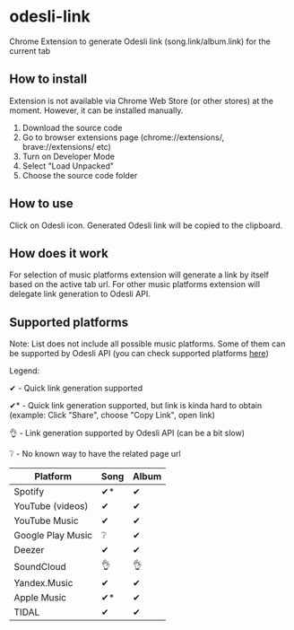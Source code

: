 # odesli-link
Chrome Extension to generate Odesli link (song.link/album.link) for the current tab

## How to install
Extension is not available via Chrome Web Store (or other stores) at the moment.
However, it can be installed manually.
1. Download the source code
2. Go to browser extensions page (chrome://extensions/, brave://extensions/ etc)
3. Turn on Developer Mode
4. Select "Load Unpacked"
5. Choose the source code folder

## How to use 
Click on Odesli icon. Generated Odesli link will be copied to the clipboard.

## How does it work
For selection of music platforms extension will generate a link by itself based on the active tab url.
For other music platforms extension will delegate link generation to Odesli API.

## Supported platforms
Note: List does not include all possible music platforms.
Some of them can be supported by Odesli API (you can check supported platforms [here](https://www.notion.so/Supported-Platforms-d7d206c34b8d40039930b98c91e44de0))

Legend:

✔ - Quick link generation supported

✔* - Quick link generation supported, but link is kinda hard to obtain (example: Click "Share", choose "Copy Link", open link) 

👌 - Link generation supported by Odesli API (can be a bit slow)

❔ - No known way to have the related page url 
 

| Platform          | Song | Album |
| ----------------- | ---- | ----- |
| Spotify           | ✔*   | ✔     |
| YouTube (videos)  | ✔    | ✔     |
| YouTube Music     | ✔    | ✔     |
| Google Play Music | ❔    | ✔     |
| Deezer            | ✔    | ✔     |
| SoundCloud        | 👌    | 👌    |
| Yandex.Music      | ✔    | ✔    |
| Apple Music       | ✔*   | ✔    |
| TIDAL             | ✔    | ✔    |

